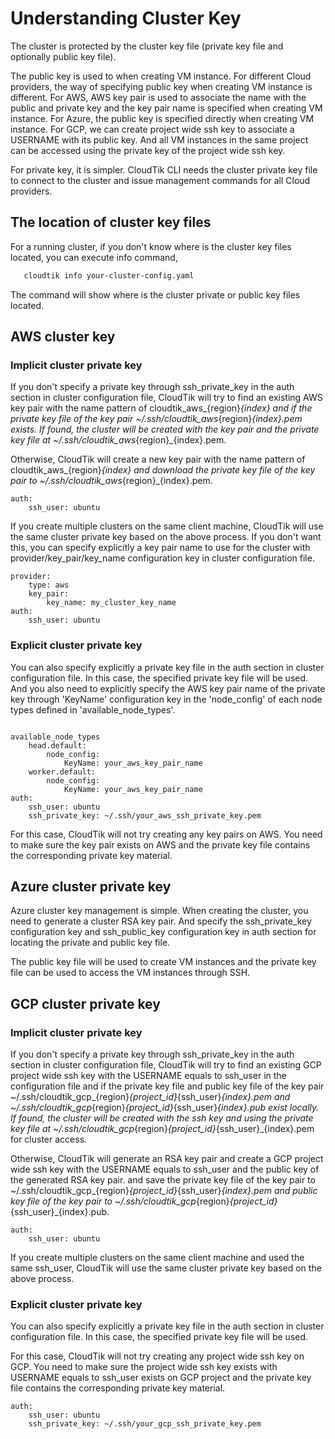 # Understanding Cluster Key
The cluster is protected by the cluster key file (private key file and optionally public key file).

The public key is used to when creating VM instance. For different Cloud providers, the way of specifying
public key when creating VM instance is different.
For AWS, AWS key pair is used to associate the name with the public and private key
and the key pair name is specified when creating VM instance.
For Azure, the public key is specified directly when creating VM instance.
For GCP, we can create project wide ssh key to associate a USERNAME with its public key.
And all VM instances in the same project can be accessed using the private key of the project wide
ssh key.

For private key, it is simpler. CloudTik CLI needs the cluster private key file to connect to the cluster
and issue management commands for all Cloud providers.

## The location of cluster key files
For a running cluster, if you don't know where is the cluster key files located,
you can execute info command,

```bash
   cloudtik info your-cluster-config.yaml
```
The command will show where is the cluster private or public key files located.

## AWS cluster key

### Implicit cluster private key
If you don't specify a private key through ssh_private_key in the auth section in cluster configuration file,
CloudTik will try to find an existing AWS key pair with the name pattern of cloudtik_aws_{region}_{index}
and if the private key file of the key pair ~/.ssh/cloudtik_aws_{region}_{index}.pem exists.
If found, the cluster will be created with the key pair and the private key file at ~/.ssh/cloudtik_aws_{region}_{index}.pem.

Otherwise, CloudTik will create a new key pair with the name pattern of cloudtik_aws_{region}_{index}
and download the private key file of the key pair to ~/.ssh/cloudtik_aws_{region}_{index}.pem.

```buildoutcfg
auth:
    ssh_user: ubuntu
```

If you create multiple clusters on the same client machine, CloudTik will use the same cluster private key based
on the above process. If you don't want this, you can specify explicitly a key pair name to use for the cluster
with provider/key_pair/key_name configuration key in cluster configuration file.

```buildoutcfg
provider:
    type: aws
    key_pair:
        key_name: my_cluster_key_name
auth:
    ssh_user: ubuntu
```

### Explicit cluster private key
You can also specify explicitly a private key file in the auth section in cluster configuration file.
In this case, the specified private key file will be used.
And you also need to explicitly specify the AWS key pair name of the private key through 'KeyName' configuration key
in the 'node_config' of each node types defined in 'available_node_types'.

```buildoutcfg

available_node_types
    head.default:
        node_config:
            KeyName: your_aws_key_pair_name
    worker.default:
        node_config:
            KeyName: your_aws_key_pair_name
auth:
    ssh_user: ubuntu
    ssh_private_key: ~/.ssh/your_aws_ssh_private_key.pem
```

For this case, CloudTik will not try creating any key pairs on AWS.
You need to make sure the key pair exists on AWS and the private key file contains the corresponding private key material.


## Azure cluster private key
Azure cluster key management is simple.
When creating the cluster, you need to generate a cluster RSA key pair.
And specify the ssh_private_key configuration key and ssh_public_key configuration key
in auth section for locating the private and public key file.

The public key file will be used to create VM instances and the private key file
can be used to access the VM instances through SSH.

## GCP cluster private key

### Implicit cluster private key
If you don't specify a private key through ssh_private_key in the auth section in cluster configuration file,
CloudTik will try to find an existing GCP project wide ssh key with the USERNAME equals to ssh_user in the configuration file
and if the private key file and public key file of the key pair ~/.ssh/cloudtik_gcp_{region}_{project_id}_{ssh_user}_{index}.pem
and ~/.ssh/cloudtik_gcp_{region}_{project_id}_{ssh_user}_{index}.pub exist locally.
If found, the cluster will be created with the ssh key and using the private key file at ~/.ssh/cloudtik_gcp_{region}_{project_id}_{ssh_user}_{index}.pem
for cluster access.

Otherwise, CloudTik will generate an RSA key pair
and create a GCP project wide ssh key with the USERNAME equals to ssh_user and the public key of the generated RSA key pair.
and save the private key file of the key pair to ~/.ssh/cloudtik_gcp_{region}_{project_id}_{ssh_user}_{index}.pem and
public key file of the key pair to ~/.ssh/cloudtik_gcp_{region}_{project_id}_{ssh_user}_{index}.pub.

```buildoutcfg
auth:
    ssh_user: ubuntu
```

If you create multiple clusters on the same client machine and used the same ssh_user, CloudTik will use the same cluster private key based
on the above process.

### Explicit cluster private key
You can also specify explicitly a private key file in the auth section in cluster configuration file.
In this case, the specified private key file will be used.

For this case, CloudTik will not try creating any project wide ssh key on GCP.
You need to make sure the project wide ssh key exists with USERNAME equals to ssh_user exists on GCP project and the private key file contains the corresponding private key material.

```buildoutcfg
auth:
    ssh_user: ubuntu
    ssh_private_key: ~/.ssh/your_gcp_ssh_private_key.pem
```
